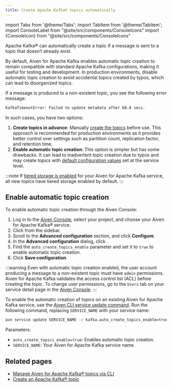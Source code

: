```yaml
---
title: Create Apache Kafka® topics automatically
---
```

import Tabs from '@theme/Tabs';
import TabItem from '@theme/TabItem';
import ConsoleLabel from "@site/src/components/ConsoleIcons"
import {ConsoleIcon} from "@site/src/components/ConsoleIcons"

Apache Kafka® can automatically create a topic if a message is sent to a topic that doesn’t already exist.

By default, Aiven for Apache Kafka enables automatic topic creation to remain compatible
with standard Apache Kafka configurations, making it useful for testing and development.
In production environments, disable automatic topic creation to avoid accidental topics
created by typos, which can lead to disorganized topics.

If a message is produced to a non-existent topic, you see the following error message:

```bash
KafkaTimeoutError: Failed to update metadata after 60.0 secs.
```

In such cases, you have two options:

1. **Create topics in advance**: Manually
   [create the topics](/docs/products/kafka/howto/create-topic) before use. This
   approach is recommended for production environments as it provides better
   control over settings such as partition count, replication factor, and retention time.
1. **Enable automatic topic creation**: This option is simpler but has some drawbacks. It
   can lead to inadvertent topic creation due to typos and may create topics with
   [default configuration values](set-kafka-parameters) set at the service level.

:::note
If [tiered storage is enabled](/docs/products/kafka/howto/enable-kafka-tiered-storage)
for your Aiven for Apache Kafka service, all new topics have tiered storage enabled
by default.
:::

## Enable automatic topic creation

<Tabs groupId="setup">
<TabItem value="Console" label="Console" default>

To enable automatic topic creation through the Aiven Console:

1. Log in to the [Aiven Console](https://console.aiven.io/), select your
   project, and choose your Aiven for Apache Kafka® service.
1. Click <ConsoleLabel name="service settings"/> from the sidebar.
1. Scroll to the **Advanced configuration** section, and click **Configure**.
1. In the **Advanced configuration** dialog, click
   <ConsoleLabel name="addadvancedconfiguration"/>.
1. Find the `auto_create_topics_enable` parameter and set it to `true` to
   enable automatic topic creation.
1. Click **Save configuration**.

:::warning
Even with automatic topic creation enabled, the user account producing a message
to a non-existent topic must have `admin` permissions. Aiven for Apache Kafka validates
the access control list (ACL) before creating the topic. To change user permissions, go
to the `Users` tab on your service detail page in the [Aiven Console](https://console.aiven.io/).
:::

</TabItem>
<TabItem value="CLI" label="CLI">

To enable the automatic creation of topics on an existing Aiven for Apache Kafka service,
use the
[Aiven CLI service update command](/docs/tools/cli/service-cli#avn-cli-service-update).
Run the following command, replacing `SERVICE_NAME` with your service name:

```bash
avn service update SERVICE_NAME -c kafka.auto_create_topics_enable=true
```

Parameters:

- `auto_create_topics_enable=true`: Enables automatic topic creation.
- `SERVICE_NAME`: Your Aiven for Apache Kafka service name.

</TabItem>
</Tabs>

## Related pages

- [Manage Aiven for Apache Kafka® topics via CLI](/docs/tools/cli/service/topic#avn_cli_service_topic_create)
- [Create an Apache Kafka® topic](/docs/products/kafka/howto/create-topic)

